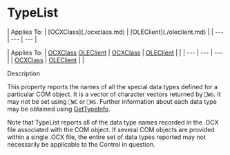 




<h1 class="heading"><span class="name">TypeList</span></h1>
| Applies To: | [OCXClass](./ocxclass.md) | [OLEClient](./oleclient.md) |
| --- | --- | ---  |

| Applies To: | [OCXClass](./ocxclass.md) [OLEClient](./oleclient.md) | [OCXClass](./ocxclass.md) | [OLEClient](./oleclient.md) |  |
| --- | --- | ---  |
| [OCXClass](./ocxclass.md) | [OLEClient](./oleclient.md) |  |


Description


This property reports the names of all the special data types defined for a particular COM object. It is a vector of character vectors returned by `⎕WG`. It may not be set using `⎕WC` or `⎕WS`. Further information about each data type 
may be obtained using [GetTypeInfo](./gettypeinfo.md).


Note that TypeList reports all of the data type names recorded in the .OCX file associated with the COM object. If several COM objects are provided within a single .OCX file, the entire set of data types reported may not necessarily be applicable to the Control in question.



